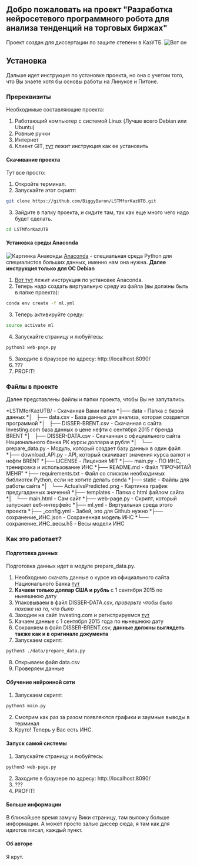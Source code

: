 ## Добро пожаловать на проект "Разработка нейросетевого программного робота для анализа тенденций на торговых биржах"
Проект создан для диссертации по защите степени в КазУТБ.
![Вот он](http://www.kazutb.kz/ru/cache/widgetkit/gallery/3/5-39db279268.jpg)
## Установка
Дальше идет инструкция по установке проекта, но она с учетом того, что Вы знаете хотя бы основы работы на Линуксе и Питоне.
### Пререквизиты
Необходимые составляющие проекта:
1. Работающий компьютер с системой Linux (Лучше всего Debian или Ubuntu)
2. Ровные ручки
3. Интернет
4. Клиент GIT, [тут](https://git-scm.com/book/ru/v1/%D0%92%D0%B2%D0%B5%D0%B4%D0%B5%D0%BD%D0%B8%D0%B5-%D0%A3%D1%81%D1%82%D0%B0%D0%BD%D0%BE%D0%B2%D0%BA%D0%B0-Git) лежит инструкция как ее установить

#### Скачивание проекта

Тут все просто:
1. Откройте терминал.
2. Запускайте этот скрипт:
```bash
git clone https://github.com/BiggyBaron/LSTMforKazUTB.git
```
3. Зайдите в папку проекта, и сидите там, так как еще много чего надо будет сделать.
```bash
cd LSTMforKazUTB
```

#### Установка среды Anaconda
![Картинка Анаконды](https://binstar-static-prod.s3.amazonaws.com/latest/img/AnacondaCloud_logo_green.png)
[Anaconda](https://anaconda.org/) - специальная среда Python для специалистов больших данных, именно нам она нужна.
**Далее инструкция только для ОС Debian**
1. [Вот тут](https://www.digitalocean.com/community/tutorials/how-to-install-the-anaconda-python-distribution-on-ubuntu-16-04) лежит инструкция по установке Anaconda.
2. Теперь надо создать виртуальную среду из файла (вы должны быть в папке проекта):
```bash
conda env create -f ml.yml
```
3. Теперь активируйте среду:
```bash
source activate ml
```
4. Запускайте страницу и любуйтесь:
```bash
python3 web-page.py
```
5. Заходите в браузере по адресу: http://localhost:8090/
6. ???
7. PROFIT!

### Файлы в проекте
Далее представлены файлы и папки проекта, чтобы Вы не запутались.

*LSTMforKazUTB/ - Скачанная Вами папка
*├── data - Папка с базой данных
*│   ├── data.csv - База данных для анализа, которая создается программой
*│   ├── DISSER-BRENT.csv - Скачанная с сайта Investing.com база данных о цене нефти с сентября 2015 г бренда BRENT
*│   ├── DISSER-DATA.csv - Скачанная с официального сайта Национального банка РК курсы доллара и рубля
*│   └── prepare_data.py - Модуль, который создает базу данных в один файл
*├── download_API.py - API, который скачивает значения курса валют и нефти BRENT
*├── LICENSE - Лицензия MIT
*├── main.py - ПО ИНС, тренировка и использование ИНС
*├── README.md - Файл "ПРОЧИТАЙ МЕНЯ"
*├── requirements.txt - Файл со списком необходимых библиотек Python, если не хотите делать conda
*├── static - Файлы для работы сайта
*│   └── ActualvsPredicted.png - Картинка график предугаданных значений
*├── templates - Папка с html файлом сайта
*│   └── main.html - Сам сайт
*├── web-page.py - Скрипт, который запускает веб-интерфейс
*├── ml.yml - Виртуальная среда этого проекта
*├── _config.yml - Забей, это для Github нужно
*├── сохранение_ИНС.json - Сохраненная модель ИНС
*└── сохранение_ИНС_весы.h5 - Весы модели ИНС

### Как это работает?
#### Подготовка данных
Подготовка данных идет в модуле prepare_data.py.
1. Необходимо скачать данные о курсе из официального сайта Национального Банка [тут](http://nationalbank.kz/?docid=748&switch=russian)
2. **Качаем только доллар США и рубль** с 1 сентября 2015 по нынешнюю дату
3. Упаковываем в файл DISSER-DATA.csv, _проверьте чтобы было похоже на то, что было_
4. Заходим на сайт Investing.com и регистрируемся [тут](https://ru.investing.com/commodities/brent-oil-historical-data)
5. Качаем данные с 1 сентября 2015 года по нынешнюю дату
6. Сохраняем в файл DISSER-BRENT.csv, **данные должны выглядеть также как и в оригинале документа**
7. Запускаем скрипт:
```bash
python3 ./data/prepare_data.py
```
8. Открываем файл data.csv
9. Проверяем данные

#### Обучение нейронной сети
1. Запускаем скрипт:
```bash
python3 main.py
```
2. Смотрим как раз за разом появляются графики и заумные выводы в терминал
3. Круто! Теперь у Вас есть ИНС.

#### Запуск самой системы
1. Запускайте страницу и любуйтесь:
```bash
python3 web-page.py
```
2. Заходите в браузере по адресу: http://localhost:8090/
3. ???
4. PROFIT!

#### Больше информации
В ближайшее время замучу Вики страницу, там выложу больше информации.
А может просто залью диссер сюда, я там как для идиотов писал, каждый пункт.

#### Об авторе
Я крут.
